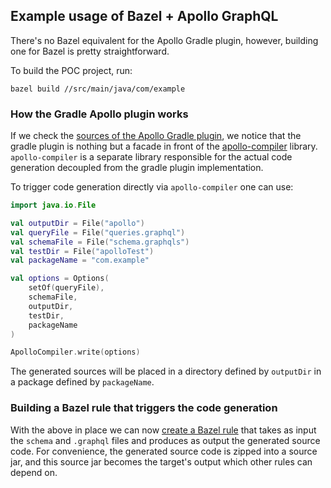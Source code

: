 ## Example usage of Bazel + Apollo GraphQL

There's no Bazel equivalent for the Apollo Gradle plugin, however, building
one for Bazel is pretty straightforward. 

To build the POC project, run:
```shell
bazel build //src/main/java/com/example
```

### How the Gradle Apollo plugin works
If we check the [sources of the Apollo Gradle plugin](https://github.com/apollographql/apollo-kotlin/blob/main/libraries/apollo-gradle-plugin-external/src/main/kotlin/com/apollographql/apollo3/gradle/internal/ApolloGenerateSourcesTask.kt#L382),
we notice that the gradle plugin is nothing but a facade 
in front of the [apollo-compiler](https://github.com/apollographql/apollo-kotlin/tree/main/libraries/apollo-compiler) library.
`apollo-compiler` is a separate library responsible for the actual code generation decoupled from the gradle plugin implementation.

To trigger code generation directly via `apollo-compiler`
one can use:

```kotlin
import java.io.File

val outputDir = File("apollo")
val queryFile = File("queries.graphql")
val schemaFile = File("schema.graphqls")
val testDir = File("apolloTest")
val packageName = "com.example"

val options = Options(
    setOf(queryFile),
    schemaFile,
    outputDir,
    testDir,
    packageName
)

ApolloCompiler.write(options)
```
The generated sources will be placed in a directory defined by `outputDir` in a package defined by `packageName`.

### Building a Bazel rule that triggers the code generation
With the above in place we can now [create a Bazel rule](https://github.com/vgrec/bazel-graphql-poc/blob/main/src/main/java/com/example/compiler/rules.bzl) that takes as input the `schema` and `.graphql` files
and produces as output the generated source code. For convenience, the generated
source code is zipped into a source jar, and this source jar becomes the target's output
which other rules can depend on.



